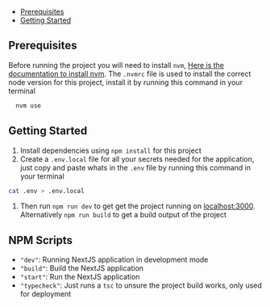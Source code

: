 - [Prerequisites](#Prerequisites)
- [Getting Started](#getting-started)

## Prerequisites

Before running the project you will need to install `nvm`, [Here is the documentation to install nvm](https://github.com/nvm-sh/nvm#installing-and-updating). The `.nvmrc` file is used to install the correct node version for this project, install it by running this command in your terminal
```bash
  nvm use
```

## Getting Started

1. Install dependencies using `npm install` for this project
1. Create a `.env.local` file for all your secrets needed for the application, just copy and paste whats in the `.env` file by running this command in your terminal
```bash
cat .env > .env.local
```
1. Then run `npm run dev` to get get the project running on [localhost:3000](localhost:3000). Alternatively `npm run build` to get a build output of the project

## NPM Scripts
* `"dev"`: Running NextJS application in development mode
* `"build"`: Build the NextJS application
* `"start"`: Run the NextJS application
* `"typecheck"`: Just runs a `tsc` to unsure the project build works, only used for deployment

